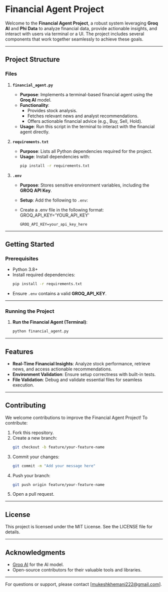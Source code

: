 # Financial Agent Project

Welcome to the **Financial Agent Project**, a robust system leveraging **Groq AI** and **Phi Data** to analyze financial data, provide actionable insights, and interact with users via terminal or a UI. The project includes several components that work together seamlessly to achieve these goals.

---

## **Project Structure**

### **Files**

1. **`financial_agent.py`**
   - **Purpose**: Implements a terminal-based financial agent using the **Groq AI** model.
   - **Functionality**:
     - Provides stock analysis.
     - Fetches relevant news and analyst recommendations.
     - Offers actionable financial advice (e.g., Buy, Sell, Hold).
   - **Usage**: Run this script in the terminal to interact with the financial agent directly.

2. **`requirements.txt`**
   - **Purpose**: Lists all Python dependencies required for the project.
   - **Usage**: Install dependencies with:
     ```bash
     pip install -r requirements.txt
     ```

3. **`.env`**
   - **Purpose**: Stores sensitive environment variables, including the **GROQ API Key**.
   - **Setup**: Add the following to `.env`:
   - Create a .env file in the following format:
     GROQ_API_KEY='YOUR_API_KEY'
     
     ```
     GROQ_API_KEY=your_api_key_here
     ```

---

## **Getting Started**

### **Prerequisites**
- Python 3.8+
- Install required dependencies:
  ```bash
  pip install -r requirements.txt
  ```
- Ensure `.env` contains a valid **GROQ_API_KEY**.

---

### **Running the Project**

1. **Run the Financial Agent (Terminal)**:
   ```bash
   python financial_agent.py
   ```

---

## **Features**

- **Real-Time Financial Insights**: Analyze stock performance, retrieve news, and access actionable recommendations.
- **Environment Validation**: Ensure setup correctness with built-in tests.
- **File Validation**: Debug and validate essential files for seamless execution.

---

## **Contributing**

We welcome contributions to improve the Financial Agent Project! To contribute:
1. Fork this repository.
2. Create a new branch:
   ```bash
   git checkout -b feature/your-feature-name
   ```
3. Commit your changes:
   ```bash
   git commit -m "Add your message here"
   ```
4. Push your branch:
   ```bash
   git push origin feature/your-feature-name
   ```
5. Open a pull request.

---

## **License**

This project is licensed under the MIT License. See the LICENSE file for details.

---

## **Acknowledgments**

- [Groq AI](https://groq.com) for the AI model.
- Open-source contributors for their valuable tools and libraries.

---

For questions or support, please contact [mukeshkhemani222@gmail.com].

